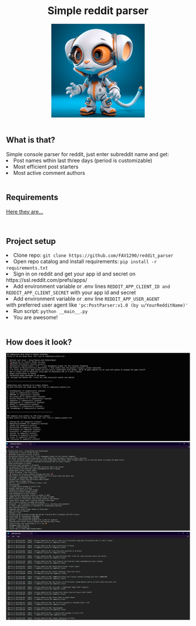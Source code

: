 <div width='100%'>
    <div align='center'>
        <p><h1>Simple reddit parser</h1></p>
        <img src='readme_assets\img.png' height='256'/>
    </div>
    <div>
    <br>
    <p><h2>What is that?</h2></p>
    Simple console parser for reddit, just enter subreddit name and get: 
    <li>Post names wthin last three days (period is customizable)</li>
    <li>Most efficient post starters</li>
    <li>Most active comment authors</li>  
    <br>
    <p><h2>Requirements</h2></p>
    <p><a href='requirements.txt'>Here they are...</a></p>
    <br>
    <p><h2>Project setup</h2></p>
    <li>Clone repo: <code>git clone https://github.com/FAV1290/reddit_parser</code></li>
    <li>Open repo catalog and install requirements: <code>pip install -r requirements.txt</code></li>
    <li>Sign in on reddit and get your app id and secret on https://ssl.reddit.com/prefs/apps/
    <li>Add environment variable or .env lines <code>REDDIT_APP_CLIENT_ID and REDDIT_APP_CLIENT_SECRET</code> with your app id and secret</li>
    <li>Add environment variable or .env line <code>REDDIT_APP_USER_AGENT</code> <br>with preferred user agent like <code>'pc:PostParser:v1.0 (by u/YourRedditName)'</code></li>
    <li>Run script: <code>python __main__.py</code></li>
    <li>You are awesome!</li>
    <br>
    <p><h2>How does it look?</h2></p>
    <img src='readme_assets\screenshot1.png'/>
    <img src='readme_assets\screenshot2.png'/>
    <img src='readme_assets\screenshot3.png'/>
</div>
